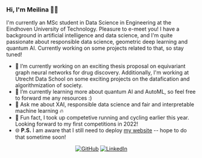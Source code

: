 ### Hi, I'm Meilina 👋🏼

I'm currently an MSc student in Data Science in Engineering at the Eindhoven University of Technology. Pleasure to e-meet you! I have a background in artificial intelligence and data science, and I'm quite passionate about responsible data science, geometric deep learning and quantum AI. Currently working on some projects related to that, so stay tuned!

- 🔭 I’m currently working on an exciting thesis proposal on equivariant graph neural networks for drug discovery. Additionally, I'm working at Utrecht Data School on some exciting projects on the datafication and algorithmization of society.
- 🧠 I’m currently learning more about quantum AI and AutoML, so feel free to forward me any resources :)
- 💬 Ask me about XAI, responsible data science and fair and interpretable machine learning 🔥
- 🏃 Fun fact, I took up competetive running and cycling earlier this year. Looking forward to my first competitions in 2022!
- 🌐 **P.S.** I am aware that I still need to deploy [my website](http://meilina.nl) -- hope to do that sometime soon!

<p align="center">
	<a href="https://github.com/MeilinaR"><img src="https://img.shields.io/github/followers/MeilinaR.svg?label=GitHub&style=social" alt="GitHub"></a>
	<a href="https://www.linkedin.com/in/meilina/?locale=en_US"><img src="https://img.shields.io/badge/LinkedIn--_.svg?style=social&logo=linkedin" alt="LinkedIn"></a>
</p>
